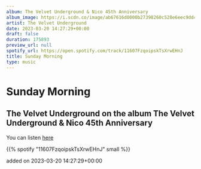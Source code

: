 ```yaml
---
album: The Velvet Underground & Nico 45th Anniversary
album_image: https://i.scdn.co/image/ab67616d0000b27398260c528e6eec9dd431c1d7
artist: The Velvet Underground
date: 2023-03-20 14:27:29+00:00
draft: false
duration: 175893
preview_url: null
spotify_url: https://open.spotify.com/track/11607FzqoipskTsXrwEHnJ
title: Sunday Morning
type: music
---
```



# Sunday Morning

## The Velvet Underground on the album The Velvet Underground & Nico 45th Anniversary

You can listen [here](https://open.spotify.com/track/11607FzqoipskTsXrwEHnJ)

{{% spotify "11607FzqoipskTsXrwEHnJ" small %}}

added on 2023-03-20 14:27:29+00:00